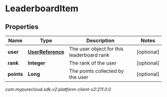 # LeaderboardItem


## Properties

| Name | Type | Description | Notes |
| ------------ | ------------- | ------------- | ------------- |
| **user** | [**UserReference**](UserReference) | The user object for this leaderboard rank |  [optional] |
| **rank** | **Integer** | The rank of the user |  [optional] |
| **points** | **Long** | The points collected by the user |  [optional] |




_com.mypurecloud.sdk.v2:platform-client-v2:211.0.0_
